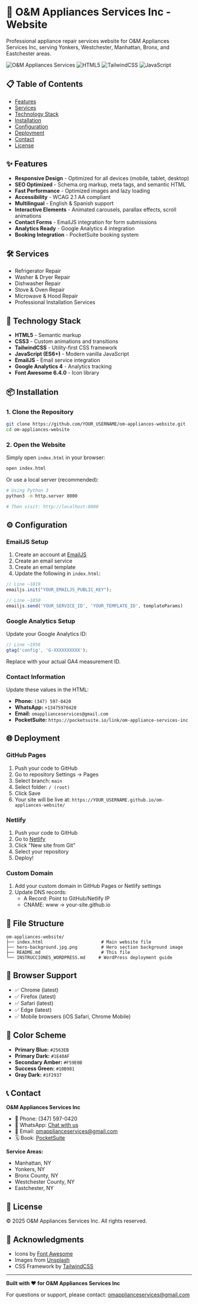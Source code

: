 # 🔧 O&M Appliances Services Inc - Website

Professional appliance repair services website for O&M Appliances Services Inc, serving Yonkers, Westchester, Manhattan, Bronx, and Eastchester areas.

![O&M Appliances Services](https://img.shields.io/badge/Status-Active-success)
![HTML5](https://img.shields.io/badge/HTML5-E34F26?logo=html5&logoColor=white)
![TailwindCSS](https://img.shields.io/badge/Tailwind_CSS-38B2AC?logo=tailwind-css&logoColor=white)
![JavaScript](https://img.shields.io/badge/JavaScript-F7DF1E?logo=javascript&logoColor=black)

## 📋 Table of Contents

- [Features](#features)
- [Services](#services)
- [Technology Stack](#technology-stack)
- [Installation](#installation)
- [Configuration](#configuration)
- [Deployment](#deployment)
- [Contact](#contact)
- [License](#license)

## ✨ Features

- **Responsive Design** - Optimized for all devices (mobile, tablet, desktop)
- **SEO Optimized** - Schema.org markup, meta tags, and semantic HTML
- **Fast Performance** - Optimized images and lazy loading
- **Accessibility** - WCAG 2.1 AA compliant
- **Multilingual** - English & Spanish support
- **Interactive Elements** - Animated carousels, parallax effects, scroll animations
- **Contact Forms** - EmailJS integration for form submissions
- **Analytics Ready** - Google Analytics 4 integration
- **Booking Integration** - PocketSuite booking system

## 🛠️ Services

- Refrigerator Repair
- Washer & Dryer Repair
- Dishwasher Repair
- Stove & Oven Repair
- Microwave & Hood Repair
- Professional Installation Services

## 🚀 Technology Stack

- **HTML5** - Semantic markup
- **CSS3** - Custom animations and transitions
- **TailwindCSS** - Utility-first CSS framework
- **JavaScript (ES6+)** - Modern vanilla JavaScript
- **EmailJS** - Email service integration
- **Google Analytics 4** - Analytics tracking
- **Font Awesome 6.4.0** - Icon library

## 📦 Installation

### 1. Clone the Repository

```bash
git clone https://github.com/YOUR_USERNAME/om-appliances-website.git
cd om-appliances-website
```

### 2. Open the Website

Simply open `index.html` in your browser:

```bash
open index.html
```

Or use a local server (recommended):

```bash
# Using Python 3
python3 -m http.server 8000

# Then visit: http://localhost:8000
```

## ⚙️ Configuration

### EmailJS Setup

1. Create an account at [EmailJS](https://www.emailjs.com/)
2. Create an email service
3. Create an email template
4. Update the following in `index.html`:

```javascript
// Line ~1819
emailjs.init("YOUR_EMAILJS_PUBLIC_KEY");

// Line ~1850
emailjs.send('YOUR_SERVICE_ID', 'YOUR_TEMPLATE_ID', templateParams)
```

### Google Analytics Setup

Update your Google Analytics ID:

```javascript
// Line ~1956
gtag('config', 'G-XXXXXXXXXX');
```

Replace with your actual GA4 measurement ID.

### Contact Information

Update these values in the HTML:

- **Phone:** `(347) 597-0420`
- **WhatsApp:** `+13475970420`
- **Email:** `omapplianceservices@gmail.com`
- **PocketSuite:** `https://pocketsuite.io/link/om-appliance-services-inc`

## 🌐 Deployment

### GitHub Pages

1. Push your code to GitHub
2. Go to repository Settings → Pages
3. Select branch: `main`
4. Select folder: `/ (root)`
5. Click Save
6. Your site will be live at: `https://YOUR_USERNAME.github.io/om-appliances-website/`

### Netlify

1. Push your code to GitHub
2. Go to [Netlify](https://www.netlify.com/)
3. Click "New site from Git"
4. Select your repository
5. Deploy!

### Custom Domain

1. Add your custom domain in GitHub Pages or Netlify settings
2. Update DNS records:
   - A Record: Point to GitHub/Netlify IP
   - CNAME: www → your-site.github.io

## 📁 File Structure

```
om-appliances-website/
├── index.html                      # Main website file
├── hero-background.jpg.png         # Hero section background image
├── README.md                       # This file
└── INSTRUCCIONES_WORDPRESS.md     # WordPress deployment guide
```

## 📱 Browser Support

- ✅ Chrome (latest)
- ✅ Firefox (latest)
- ✅ Safari (latest)
- ✅ Edge (latest)
- ✅ Mobile browsers (iOS Safari, Chrome Mobile)

## 🎨 Color Scheme

- **Primary Blue:** `#2563EB`
- **Primary Dark:** `#1E40AF`
- **Secondary Amber:** `#F59E0B`
- **Success Green:** `#10B981`
- **Gray Dark:** `#1F2937`

## 📞 Contact

**O&M Appliances Services Inc**

- 📱 Phone: (347) 597-0420
- 💬 WhatsApp: [Chat with us](https://wa.me/13475970420)
- 📧 Email: omapplianceservices@gmail.com
- 🗓️ Book: [PocketSuite](https://pocketsuite.io/link/om-appliance-services-inc)

**Service Areas:**
- Manhattan, NY
- Yonkers, NY
- Bronx County, NY
- Westchester County, NY
- Eastchester, NY

## 📄 License

© 2025 O&M Appliances Services Inc. All rights reserved.

## 🙏 Acknowledgments

- Icons by [Font Awesome](https://fontawesome.com/)
- Images from [Unsplash](https://unsplash.com/)
- CSS Framework by [TailwindCSS](https://tailwindcss.com/)

---

**Built with ❤️ for O&M Appliances Services Inc**

For questions or support, please contact: omapplianceservices@gmail.com

